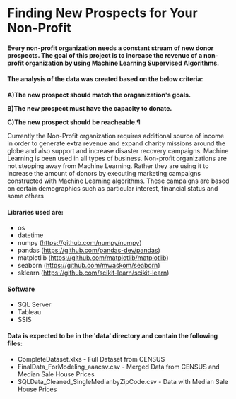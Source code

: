 # Finding New Prospects for Your Non-Profit

#### Every non-profit organization needs a constant stream of new donor prospects. The goal of this project is to increase the revenue of a non-profit organization by using Machine Learning Supervised Algorithms.

#### The analysis of the data was created based on the below criteria:

**A)The new prospect should match the oraganization's goals.**

**B)The new prospect must have the capacity to donate.**

**C)The new prospect should be reacheable.¶**

Currently the Non-Profit organization requires additional source of income in order to generate extra revenue and expand charity missions around the globe and also support and increase disaster recovery campaigns.
Machine Learning is been used in all types of business. Non-profit organizations are not stepping away from Machine Learning. Rather they are using it to increase the amount of donors by executing marketing campaigns constructed with Machine Learning algorithms. These campaigns are based on certain demographics such as particular interest, financial status and some others 

#### Libraries used are:
- os
- datetime
- numpy (https://github.com/numpy/numpy)
- pandas (https://github.com/pandas-dev/pandas)
- matplotlib (https://github.com/matplotlib/matplotlib)
- seaborn (https://github.com/mwaskom/seaborn)
- sklearn (https://github.com/scikit-learn/scikit-learn)

#### Software
- SQL Server
- Tableau
- SSIS

#### Data is expected to be in the 'data' directory and contain the following files:
- CompleteDataset.xlxs - Full Dataset from CENSUS
- FinalData_ForModeling_aaacsv.csv - Merged Data from CENSUS and Median Sale House Prices
- SQLData_Cleaned_SingleMedianbyZipCode.csv - Data with Median Sale House Prices
